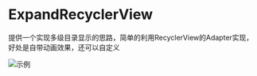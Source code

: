 # ExpandRecyclerView
提供一个实现多级目录显示的思路，简单的利用RecyclerView的Adapter实现，好处是自带动画效果，还可以自定义

![示例](http://bmob-cdn-8974.b0.upaiyun.com/2017/04/12/7f4976954068fa7b807329c20b826eb2.gif)
